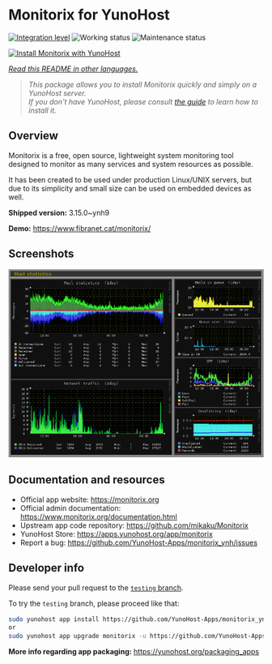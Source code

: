 <!--
N.B.: This README was automatically generated by <https://github.com/YunoHost/apps/tree/master/tools/readme_generator>
It shall NOT be edited by hand.
-->

# Monitorix for YunoHost

[![Integration level](https://dash.yunohost.org/integration/monitorix.svg)](https://ci-apps.yunohost.org/ci/apps/monitorix/) ![Working status](https://ci-apps.yunohost.org/ci/badges/monitorix.status.svg) ![Maintenance status](https://ci-apps.yunohost.org/ci/badges/monitorix.maintain.svg)

[![Install Monitorix with YunoHost](https://install-app.yunohost.org/install-with-yunohost.svg)](https://install-app.yunohost.org/?app=monitorix)

*[Read this README in other languages.](./ALL_README.md)*

> *This package allows you to install Monitorix quickly and simply on a YunoHost server.*  
> *If you don't have YunoHost, please consult [the guide](https://yunohost.org/install) to learn how to install it.*

## Overview

Monitorix is a free, open source, lightweight system monitoring tool designed to monitor as many services and system resources as possible.

It has been created to be used under production Linux/UNIX servers, but due to its simplicity and small size can be used on embedded devices as well.


**Shipped version:** 3.15.0~ynh9

**Demo:** <https://www.fibranet.cat/monitorix/>

## Screenshots

![Screenshot of Monitorix](./doc/screenshots/mail.png)

## Documentation and resources

- Official app website: <https://monitorix.org>
- Official admin documentation: <https://www.monitorix.org/documentation.html>
- Upstream app code repository: <https://github.com/mikaku/Monitorix>
- YunoHost Store: <https://apps.yunohost.org/app/monitorix>
- Report a bug: <https://github.com/YunoHost-Apps/monitorix_ynh/issues>

## Developer info

Please send your pull request to the [`testing` branch](https://github.com/YunoHost-Apps/monitorix_ynh/tree/testing).

To try the `testing` branch, please proceed like that:

```bash
sudo yunohost app install https://github.com/YunoHost-Apps/monitorix_ynh/tree/testing --debug
or
sudo yunohost app upgrade monitorix -u https://github.com/YunoHost-Apps/monitorix_ynh/tree/testing --debug
```

**More info regarding app packaging:** <https://yunohost.org/packaging_apps>
